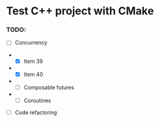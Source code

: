 # Test C++ project with CMake

### TODO:

- [ ] Concurrency
- - [x] Item 39
- - [x] Item 40
- - [ ] Composable futures
- - [ ] Coroutines
- [ ] Code refactoring